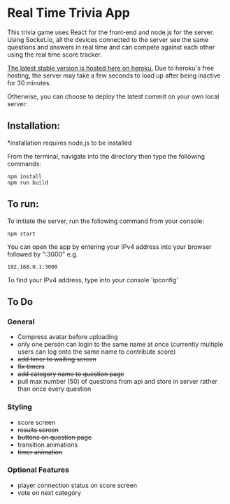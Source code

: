 # Real Time Trivia App

This trivia game uses React for the front-end and node.js for the server. Using Socket.io, all the devices connected to the server see the same questions and answers in real time and can compete against each other using the real time score tracker.

[The latest stable version is hosted here on heroku.](https://chiviha.herokuapp.com/ "live heroku app")
Due to heroku's free hosting, the server may take a few seconds to load up after being inactive for 30 minutes.

Otherwise, you can choose to deploy the latest commit on your own local server:

## Installation:

\*installation requires node.js to be installed

From the terminal, navigate into the directory then type the following commands:

```
npm install
npm run build
```

## To run:

To initiate the server, run the following command from your console:

```
npm start
```

You can open the app by entering your IPv4 address into your browser followed by ":3000" e.g.

```
192.168.0.1:3000
```

To find your IPv4 address, type into your console 'ipconfig'

## To Do

### General

- Compress avatar before uploading
- only one person can login to the same name at once (currently multiple users can log onto the same name to contribute score)
- ~~add timer to waiting screen~~
- ~~fix timers~~
- ~~add category name to question page~~
- pull max number (50) of questions from api and store in server rather than once every question

### Styling

- score screen
- ~~results screen~~
- ~~buttons on question page~~
- transition animations
- ~~timer animation~~

### Optional Features

- player connection status on score screen
- vote on next category
